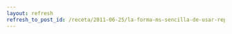 ```yaml
---
layout: refresh
refresh_to_post_id: /receta/2011-06-25/la-forma-ms-sencilla-de-usar-repositorios-git-es-mercurial
---
```

